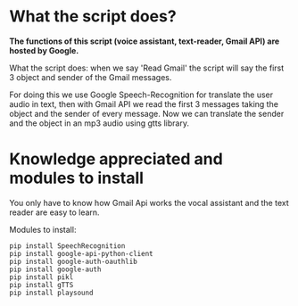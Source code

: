 # What the script does?

**The functions of this script (voice assistant, text-reader, Gmail API) are hosted by Google.**

What the script does: when we say 'Read Gmail' the script will say the first 3 object and sender of the Gmail messages.

For doing this we use Google Speech-Recognition for translate the user audio in text, then with Gmail API we read the first 3 messages taking the object and the sender of every message.
Now we can translate the sender and the object in an mp3 audio using gtts library.

# Knowledge appreciated and modules to install
You only have to know how Gmail Api works the vocal assistant and the text reader are easy to learn.

Modules to install:
```
pip install SpeechRecognition
pip install google-api-python-client
pip install google-auth-oauthlib
pip install google-auth
pip install pikl
pip install gTTS
pip install playsound
```
